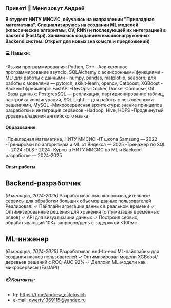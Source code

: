 ### Привет! 👋 Меня зовут Андрей

**Я студент НИТУ МИСИС, обучаюсь на направлении "Прикладная математика". Специализируюсь 	на создании ML моделей (классические алгоритмы, CV, RNN) и последующей их интеграцией в backend (FastApi). Занимаюсь созданием высоконагруженных Backend систем. Открыт для новых знакомств и предложений)**

#### 💻 Навыки:
   -Языки программирования: Python, C++
   -Асинхронное программирование asyncio, SQLAlchemy с асинхронными функциями
   -ML: для работы с данными - numpy, pandas, matplotlib, seaborn; для работы с моделями — pytorch, skikit-learn, opencv, Catboost, XGBoost
   -Backend фреймворк: FastAPI
   -DevOps: Docker, Docker Compose, Git
   -Базы данных: PostgresSQL — репликация, партиционирование таблиц, настройка конфигураций, SQL Light — для работы с легковесными решениями, MySQL
   -Микросервисная архитектура: знание принципов разработки и интеграция сервисов
   -Hadoop, Hive, HDFS
   -Продвинутый уровень владения английского языка
  
#### Образование
  -Прикладная математика, НИТУ МИСИС
  -IT школа Samsung — 2022
  -Тренировки по алгоритмам и ML от Яндекса — 2025
  -Тренажер по SQL — 2024
  -DLS - 2024
  -Курсы в НИТУ МИСИС по ML и Backend разработке — 2024-2025

#### Опыт работы
 ## Backend-разработчик
  *(9 месяцев, 2024-2025)*
  Разрабатывал высокопроизводительные сервисы для обработки больших объемов данных пользователей
  Реализовал:
  ✓ Пайплайн агрегации данных в реальном времени
  ✓ Оптимизированные решения для хранения (оптимизация временных рядов)
  ✓ API для визуализации данных
  ✓ Построил сервис, обрабатывающий 10К+ запросов/день с задержкой <100мс

## ML-инженер
*(6 месяцев, 2024-2025)*
  Разрабатывал end-to-end ML-пайплайны для создания планов пользователей
  ✓ Оптимизировал модели XGBoost/деревьев решений с ROC-AUC 92%
  ✓ Деплоил ML-модели как микросервисы (FastAPI)

##### 📫 Контакты:
- tg: https://t.me/andrew_estetovich
- e-mail: qwerty1369115@yandex.ru

